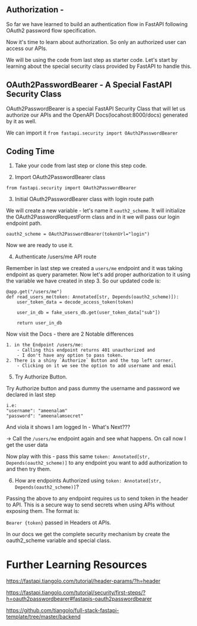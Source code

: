## Authorization - 

So far we have learned to build an authentication flow in FastAPI following OAuth2 password flow specification.

Now it's time to learn about authorization. So only an authorized user can access our APIs.

We will be using the code from last step as starter code. Let's start by learning about the special security class provided by FastAPI to handle this.

## OAuth2PasswordBearer - A Special FastAPI Security Class

OAuth2PasswordBearer is a special FastAPI Security Class that will let us authorize our APIs and the OpenAPI Docs(locahost:8000/docs) generated by it as well.

We can import it 
`from fastapi.security import OAuth2PasswordBearer`

## Coding Time

1. Take your code from last step or clone this step code.

2. Import OAuth2PasswordBearer class 

```
from fastapi.security import OAuth2PasswordBearer
```

3. Initial OAuth2PasswordBearer class with login route path

We will create a new variable - let's name it `oauth2_scheme`. It will initialize the OAuth2PasswordRequestForm class and in it we will pass our login endpoint path.

```
oauth2_scheme = OAuth2PasswordBearer(tokenUrl="login")
```

Now we are ready to use it.

4. Authenticate /users/me API route

Remember in last step we created a `users/me` endpoint and it was taking endpoint as query parameter. Now let's add proper authorization to it using the variable we have created in step 3. So our updated code is:

```
@app.get("/users/me")
def read_users_me(token: Annotated[str, Depends(oauth2_scheme)]):
    user_token_data = decode_access_token(token)
    
    user_in_db = fake_users_db.get(user_token_data["sub"])
    
    return user_in_db
```

Now visit the Docs - there are 2 Notable differences

    1. in the Endpoint /users/me:
        - Calling this endpoint returns 401 unauthorized and 
        - I don't have any option to pass token. 
    2. There is a shiny `Authorize` Button and the top left corner. 
        - Clicking on it we see the option to add username and email


5. Try Authorize Button.

Try Authorize button and pass dummy the username and password we declared in last step

```
i.e: 
"username": "ameenalam"
"password": "ameenalamsecret"
```

And viola it shows I am logged In - What's Next???

-> Call the `/users/me` endpoint again and see what happens. On call now I get the user data

Now play with this - pass this same `token: Annotated[str, Depends(oauth2_scheme)]` to any endpoint you want to add authorization to and then try them.

6. How are endpoints Authorized using `token: Annotated[str, Depends(oauth2_scheme)]`?

Passing the above to any endpoint requires us to send token in the header to API. This is a secure way to send secrets when using APIs without exposing them. The format is:

`Bearer {token}` passed in Headers ot APIs.

In our docs we get the complete security mechanism by create the oauth2_scheme variable and special class.

# Further Learning Resources

https://fastapi.tiangolo.com/tutorial/header-params/?h=header

https://fastapi.tiangolo.com/tutorial/security/first-steps/?h=oauth2passwordbearer#fastapis-oauth2passwordbearer

https://github.com/tiangolo/full-stack-fastapi-template/tree/master/backend
